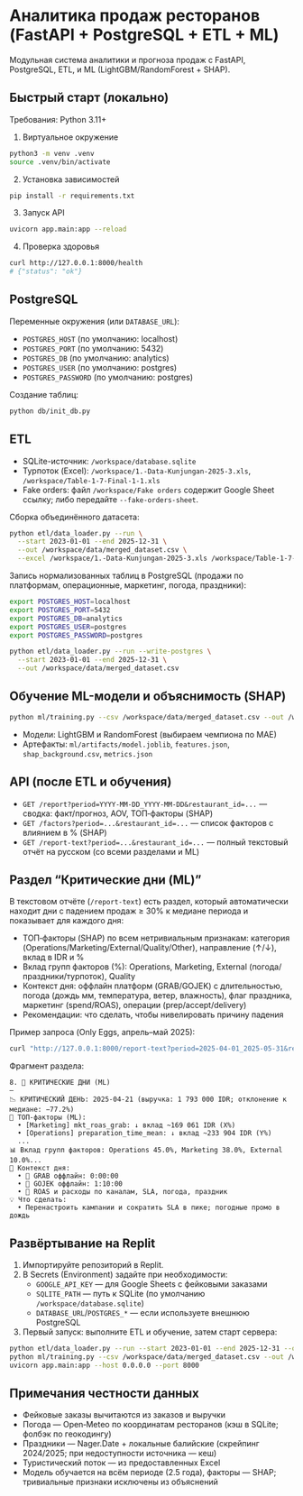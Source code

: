 # Аналитика продаж ресторанов (FastAPI + PostgreSQL + ETL + ML)

Модульная система аналитики и прогноза продаж с FastAPI, PostgreSQL, ETL, и ML (LightGBM/RandomForest + SHAP).

## Быстрый старт (локально)

Требования: Python 3.11+

1) Виртуальное окружение

```bash
python3 -m venv .venv
source .venv/bin/activate
```

2) Установка зависимостей

```bash
pip install -r requirements.txt
```

3) Запуск API

```bash
uvicorn app.main:app --reload
```

4) Проверка здоровья

```bash
curl http://127.0.0.1:8000/health
# {"status": "ok"}
```

## PostgreSQL

Переменные окружения (или `DATABASE_URL`):

- `POSTGRES_HOST` (по умолчанию: localhost)
- `POSTGRES_PORT` (по умолчанию: 5432)
- `POSTGRES_DB` (по умолчанию: analytics)
- `POSTGRES_USER` (по умолчанию: postgres)
- `POSTGRES_PASSWORD` (по умолчанию: postgres)

Создание таблиц:

```bash
python db/init_db.py
```

## ETL

- SQLite-источник: `/workspace/database.sqlite`
- Турпоток (Excel): `/workspace/1.-Data-Kunjungan-2025-3.xls`, `/workspace/Table-1-7-Final-1-1.xls`
- Fake orders: файл `/workspace/Fake orders` содержит Google Sheet ссылку; либо передайте `--fake-orders-sheet`.

Сборка объединённого датасета:

```bash
python etl/data_loader.py --run \
  --start 2023-01-01 --end 2025-12-31 \
  --out /workspace/data/merged_dataset.csv \
  --excel /workspace/1.-Data-Kunjungan-2025-3.xls /workspace/Table-1-7-Final-1-1.xls
```

Запись нормализованных таблиц в PostgreSQL (продажи по платформам, операционные, маркетинг, погода, праздники):

```bash
export POSTGRES_HOST=localhost
export POSTGRES_PORT=5432
export POSTGRES_DB=analytics
export POSTGRES_USER=postgres
export POSTGRES_PASSWORD=postgres

python etl/data_loader.py --run --write-postgres \
  --start 2023-01-01 --end 2025-12-31 \
  --out /workspace/data/merged_dataset.csv
```

## Обучение ML-модели и объяснимость (SHAP)

```bash
python ml/training.py --csv /workspace/data/merged_dataset.csv --out /workspace/ml/artifacts
```

- Модели: LightGBM и RandomForest (выбираем чемпиона по MAE)
- Артефакты: `ml/artifacts/model.joblib`, `features.json`, `shap_background.csv`, `metrics.json`

## API (после ETL и обучения)

- `GET /report?period=YYYY-MM-DD_YYYY-MM-DD&restaurant_id=...` — сводка: факт/прогноз, AOV, ТОП‑факторы (SHAP)
- `GET /factors?period=...&restaurant_id=...` — список факторов с влиянием в % (SHAP)
- `GET /report-text?period=...&restaurant_id=...` — полный текстовый отчёт на русском (со всеми разделами и ML)

## Раздел “Критические дни (ML)”

В текстовом отчёте (`/report-text`) есть раздел, который автоматически находит дни с падением продаж ≥ 30% к медиане периода и показывает для каждого дня:
- ТОП‑факторы (SHAP) по всем нетривиальным признакам: категория (Operations/Marketing/External/Quality/Other), направление (↑/↓), вклад в IDR и %
- Вклад групп факторов (%): Operations, Marketing, External (погода/праздники/турпоток), Quality
- Контекст дня: оффлайн платформ (GRAB/GOJEK) с длительностью, погода (дождь мм, температура, ветер, влажность), флаг праздника, маркетинг (spend/ROAS), операции (prep/accept/delivery)
- Рекомендации: что сделать, чтобы нивелировать причину падения

Пример запроса (Only Eggs, апрель–май 2025):

```bash
curl "http://127.0.0.1:8000/report-text?period=2025-04-01_2025-05-31&restaurant_id=20"
```

Фрагмент раздела:

```
8. 🚨 КРИТИЧЕСКИЕ ДНИ (ML)
—
📉 КРИТИЧЕСКИЙ ДЕНЬ: 2025-04-21 (выручка: 1 793 000 IDR; отклонение к медиане: −77.2%)
🔎 ТОП‑факторы (ML):
  • [Marketing] mkt_roas_grab: ↓ вклад ~169 061 IDR (X%)
  • [Operations] preparation_time_mean: ↓ вклад ~233 904 IDR (Y%)
  ...
📊 Вклад групп факторов: Operations 45.0%, Marketing 38.0%, External 10.0%...
📅 Контекст дня:
  • 📱 GRAB оффлайн: 0:00:00
  • 🛵 GOJEK оффлайн: 1:10:00
  • 🎯 ROAS и расходы по каналам, SLA, погода, праздник
💡 Что сделать:
  • Перенастроить кампании и сократить SLA в пике; погодные промо в дождь
```

## Развёртывание на Replit

1) Импортируйте репозиторий в Replit.
2) В Secrets (Environment) задайте при необходимости:
   - `GOOGLE_API_KEY` — для Google Sheets с фейковыми заказами
   - `SQLITE_PATH` — путь к SQLite (по умолчанию `/workspace/database.sqlite`)
   - `DATABASE_URL`/`POSTGRES_*` — если используете внешнюю PostgreSQL
3) Первый запуск: выполните ETL и обучение, затем старт сервера:

```bash
python etl/data_loader.py --run --start 2023-01-01 --end 2025-12-31 --out /workspace/data/merged_dataset.csv
python ml/training.py --csv /workspace/data/merged_dataset.csv --out /workspace/ml/artifacts
uvicorn app.main:app --host 0.0.0.0 --port 8000
```

## Примечания честности данных
- Фейковые заказы вычитаются из заказов и выручки
- Погода — Open‑Meteo по координатам ресторанов (кэш в SQLite; фолбэк по геокодингу)
- Праздники — Nager.Date + локальные балийские (скрейпинг 2024/2025; при недоступности источника — кеш)
- Туристический поток — из предоставленных Excel
- Модель обучается на всём периоде (2.5 года), факторы — SHAP; тривиальные признаки исключены из объяснений